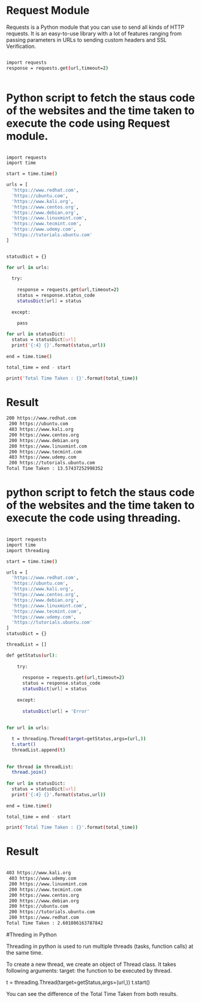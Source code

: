 # Request Module

Requests is a Python module that you can use to send all kinds of HTTP requests. It is an easy-to-use library with a lot of features ranging from passing parameters in URLs to sending custom headers and SSL Verification.

```bash

import requests
response = requests.get(url,timeout=2)
   

`````
# Python script to fetch the staus code of the websites and the time taken to execute the code using Request module. 

```bash

import requests
import time

start = time.time()

urls = [
  'https://www.redhat.com',
  'https://ubuntu.com',
  'https://www.kali.org',
  'https://www.centos.org',
  'https://www.debian.org',
  'https://www.linuxmint.com',
  'https://www.tecmint.com',
  'https://www.udemy.com',
  'https://tutorials.ubuntu.com'
]


statusDict = {}

for url in urls:
  
  try:
    
    response = requests.get(url,timeout=2)
    status = response.status_code
    statusDict[url] = status
    
  except:
    
    pass

for url in statusDict:
  status = statusDict[url]
  print('{:4} {}'.format(status,url))
  
end = time.time()

total_time = end - start

print('Total Time Taken : {}'.format(total_time))

`````


# Result

```bash
200 https://www.redhat.com
 200 https://ubuntu.com
 403 https://www.kali.org
 200 https://www.centos.org
 200 https://www.debian.org
 200 https://www.linuxmint.com
 200 https://www.tecmint.com
 403 https://www.udemy.com
 200 https://tutorials.ubuntu.com
Total Time Taken : 13.57437252998352

````


# python script to fetch the staus code of the websites and the time taken to execute the code using threading. 

```bash

import requests
import time
import threading

start = time.time()

urls = [
  'https://www.redhat.com',
  'https://ubuntu.com',
  'https://www.kali.org',
  'https://www.centos.org',
  'https://www.debian.org',
  'https://www.linuxmint.com',
  'https://www.tecmint.com',
  'https://www.udemy.com',
  'https://tutorials.ubuntu.com'
]
statusDict = {}

threadList = []

def getStatus(url):
    
    try:
    
      response = requests.get(url,timeout=2)
      status = response.status_code
      statusDict[url] = status
    
    except:
    
      statusDict[url] = 'Error'
  
  
for url in urls:

  t = threading.Thread(target=getStatus,args=(url,))
  t.start()
  threadList.append(t)
  
  
for thread in threadList:
  thread.join()
  
for url in statusDict:
  status = statusDict[url]
  print('{:4} {}'.format(status,url))
  
end = time.time()

total_time = end - start

print('Total Time Taken : {}'.format(total_time))

````

# Result

```bash

403 https://www.kali.org
 403 https://www.udemy.com
 200 https://www.linuxmint.com
 200 https://www.tecmint.com
 200 https://www.centos.org
 200 https://www.debian.org
 200 https://ubuntu.com
 200 https://tutorials.ubuntu.com
 200 https://www.redhat.com
Total Time Taken : 2.601806163787842

````

#Threding in Python

Threading in python is used to run multiple threads (tasks, function calls) at the same time.

To create a new thread, we create an object of Thread class. It takes following arguments: target: the function to be executed by thread.

t = threading.Thread(target=getStatus,args=(url,))
t.start()

You can see the difference of the Total Time Taken from both results.
